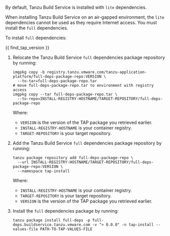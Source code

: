 By default, Tanzu Build Service is installed with `lite` dependencies.

When installing Tanzu Build Service on an air-gapped environment, the `lite` dependencies
cannot be used as they require Internet access.
You must install the `full` dependencies.

To install `full` dependencies:

{{ find_tap_version }}

1. Relocate the Tanzu Build Service `full` dependencies package repository by running:

    ```console
    imgpkg copy -b registry.tanzu.vmware.com/tanzu-application-platform/full-deps-package-repo:VERSION \
      --to-tar=full-deps-package-repo.tar
    # move full-deps-package-repo.tar to environment with registry access
    imgpkg copy --tar full-deps-package-repo.tar \
      --to-repo=INSTALL-REGISTRY-HOSTNAME/TARGET-REPOSITORY/full-deps-package-repo
    ```

    Where:

    - `VERSION` is the version of the TAP package you retrieved earlier.
    - `INSTALL-REGISTRY-HOSTNAME` is your container registry.
    - `TARGET-REPOSITORY` is your target repository.

1. Add the Tanzu Build Service `full` dependencies package repository by running:

    ```console
    tanzu package repository add full-deps-package-repo \
      --url INSTALL-REGISTRY-HOSTNAME/TARGET-REPOSITORY/full-deps-package-repo:VERSION \
      --namespace tap-install
    ```

    Where:

    - `INSTALL-REGISTRY-HOSTNAME` is your container registry.
    - `TARGET-REPOSITORY` is your target repository.
    - `VERSION` is the version of the TAP package you retrieved earlier.

1. Install the `full` dependencies package by running:

    ```console
    tanzu package install full-deps -p full-deps.buildservice.tanzu.vmware.com -v "> 0.0.0" -n tap-install --values-file PATH-TO-TAP-VALUES-FILE
    ```
